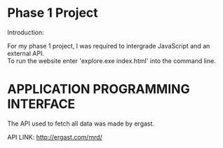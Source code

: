 # Phase 1 Project

Introduction: 
    
For my phase 1 project, I was required to intergrade JavaScript and an external API.  
To run the website enter 'explore.exe index.html' into the command line. 

# APPLICATION PROGRAMMING INTERFACE
The API used to fetch all data was made by ergast.

API LINK: http://ergast.com/mrd/
